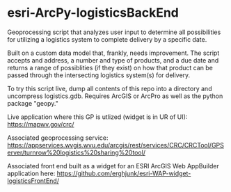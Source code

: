 # esri-ArcPy-logisticsBackEnd
Geoprocessing script that analyzes user input to determine all possibilities for utilizing a logistics system to complete delivery by a specific date. 

Built on a custom data model that, frankly, needs improvement. The script accepts and address, a number and type of products, and a due date and returns a range of possiblities (if they exist) on how that product can be passed through the intersecting logistics system(s) for delivery. 

To try this script live, dump all contents of this repo into a directory and uncompress logistics.gdb. Requires ArcGIS or ArcPro as well as the python package "geopy."

Live application where this GP is utlized (widget is in UR of UI): https://mapwv.gov/crc/

Associated geoprocessing service: https://appservices.wvgis.wvu.edu/arcgis/rest/services/CRC/CRCTool/GPServer/turnrow%20logistics%20sharing%20tool/

Associated front end built as a widget for an ESRI ArcGIS Web AppBuilder application here:  https://github.com/erghjunk/esri-WAP-widget-logisticsFrontEnd/
